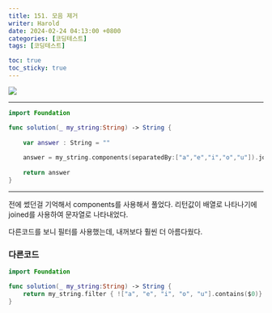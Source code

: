 ```yaml
---
title: 151. 모음 제거
writer: Harold
date: 2024-02-24 04:13:00 +0800
categories: [코딩테스트]
tags: [코딩테스트]

toc: true
toc_sticky: true
---
```

![](https://velog.velcdn.com/images/haroldfromk/post/2e94fbc5-e6c2-4871-88d2-77827b81fc6c/image.png)

---
```swift
import Foundation

func solution(_ my_string:String) -> String {
    
    var answer : String = ""
    
    answer = my_string.components(separatedBy:["a","e","i","o","u"]).joined()
        
    return answer
}
```
---

전에 썼던걸 기억해서 components를 사용해서 풀었다. 리턴값이 배열로 나타나기에 joined를 사용하여 문자열로 나타내었다.

다른코드를 보니 필터를 사용했는데, 내꺼보다 훨씬 더 아름다웠다.

### 다른코드
```swift
import Foundation

func solution(_ my_string:String) -> String {
    return my_string.filter { !["a", "e", "i", "o", "u"].contains($0)}
}
```